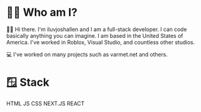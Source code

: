 # 🤵🏼 Who am I?

👋🏻 Hi there. I'm iluvjoshallen and I am a full-stack developer. I can code basically anything you can imagine. I am based in the United States of America. I've worked in Roblox, Visual Studio, and countless other studios.

💻 I've worked on many projects such as varmet.net and others.

# 🪟 Stack
HTML
JS
CSS
NEXT.JS
REACT



<!--
**iluvjoshallen/iluvjoshallen** is a ✨ _special_ ✨ repository because its `README.md` (this file) appears on your GitHub profile.

Here are some ideas to get you started:

- 🔭 I’m currently working on ...
- 🌱 I’m currently learning ...
- 👯 I’m looking to collaborate on ...
- 🤔 I’m looking for help with ...
- 💬 Ask me about ...
- 📫 How to reach me: ...
- 😄 Pronouns: ...
- ⚡ Fun fact: ...
-->

